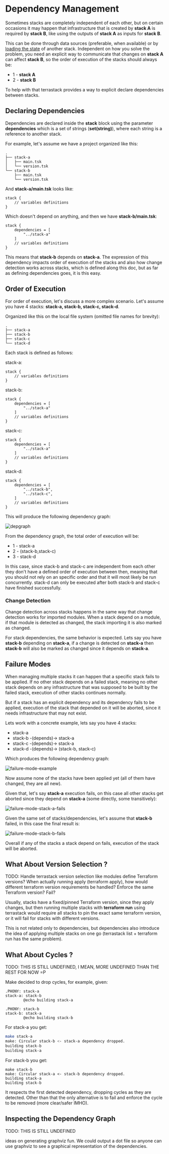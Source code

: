 # Dependency Management

Sometimes stacks are completely independent of each other, but on
certain occasions it may happen that infrastructure that is created
by **stack A** is required by **stack B**, like using the outputs
of **stack A** as inputs for **stack B**.

This can be done through data sources (preferable, when available) or
by [loading the state](https://www.terraform.io/docs/language/state/remote-state-data.html)
of another stack. Independent on how you solve the problem, you need
an explicit way to communicate that changes on **stack A** can affect
**stack B**, so the order of execution of the stacks should always be:

* 1 - **stack A**
* 2 - **stack B**

To help with that terrastack provides a way to explicit declare
dependencies between stacks.

## Declaring Dependencies

Dependencies are declared inside the **stack** block using the
parameter **dependencies** which is a set of strings (**set(string)**),
where each string is a reference to another stack.

For example, let's assume we have a project organized like this:

```
.
├── stack-a
│   ├── main.tsk
│   └── version.tsk
└── stack-b
    ├── main.tsk
    └── version.tsk
```

And **stack-a/main.tsk** looks like:

```
stack {
    // variables definitions
}
```

Which doesn't depend on anything,
and then we have **stack-b/main.tsk**:

```
stack {
    dependencies = [
        "../stack-a"
    ]
    // variables definitions
}
```

This means that **stack-b** depends on **stack-a**.
The expression of this dependency impacts order of
execution of the stacks and also how change detection
works across stacks, which is defined along this doc,
but as far as defining dependencies goes, it is this easy.

## Order of Execution

For order of execution, let's discuss a more complex scenario.
Let's assume you have 4 stacks: **stack-a, stack-b, stack-c, stack-d**.

Organized like this on the local file system (omitted file names
for brevity):

```
.
├── stack-a
├── stack-b
├── stack-c
└── stack-d
```

Each stack is defined as follows:

stack-a:
```
stack {
    // variables definitions
}
```

stack-b:
```
stack {
    dependencies = [
        "../stack-a"
    ]
    // variables definitions
}
```

stack-c:
```
stack {
    dependencies = [
        "../stack-a"
    ]
    // variables definitions
}
```

stack-d:
```
stack {
    dependencies = [
        "../stack-b",
        "../stack-c",
    ]
    // variables definitions
}
```

This will produce the following dependency graph:

![depgraph](./graphs/depgraph.svg)

From the dependency graph, the total order of execution will be:

* 1 - stack-a
* 2 - (stack-b,stack-c)
* 3 - stack-d

In this case, since stack-b and stack-c are independent from
each other they don't have a defined order of execution between
then, meaning that you should not rely on an specific order and that it
will most likely be run concurrently. stack-d can only be
executed after both stack-b and stack-c have finished successfully.

### Change Detection

Change detection across stacks happens in the same way that change
detection works for imported modules. When a stack depend on a module,
if that module is detected as changed, the stack importing it is also
marked as changed.

For stack dependencies, the same behavior is expected. Lets say you
have **stack-b** depending on **stack-a**, if a change is detected
on **stack-a** then **stack-b** will also be marked as changed since
it depends on **stack-a**.

## Failure Modes

When managing multiple stacks it can happen that a specific
stack fails to be applied. If no other stack depends on a failed stack,
meaning no other stack depends on any infrastructure that was
supposed to be built by the failed stack, execution of other stacks
continues normally.

But if a stack has an explicit dependency and its dependency
fails to be applied, execution of the stack that depended on it
will be aborted, since it needs infrastructure that may not exist.

Lets work with a concrete example, lets say you have 4 stacks:

* stack-a
* stack-b -(depends)-> stack-a
* stack-c -(depends)-> stack-a
* stack-d -(depends)-> (stack-b, stack-c)

Which produces the following dependency graph:

![failure-mode-example](./graphs/failure-mode-example.svg)

Now assume none of the stacks have been applied yet
(all of them have changed, they are all new).

Given that, let's say **stack-a** execution fails, on
this case all other stacks get aborted since they depend
on **stack-a** (some directly, some transitively):

![failure-mode-stack-a-fails](./graphs/failure-mode-stack-a-fails.svg)

Given the same set of stacks/dependencies, let's assume that
**stack-b** failed, in this case the final result is:

![failure-mode-stack-b-fails](./graphs/failure-mode-stack-b-fails.svg)

Overall if any of the stacks a stack depend on fails, execution of the
stack will be aborted.


## What About Version Selection ?

TODO: Handle terrastack version selection like modules define Terraform versions?
When actually running apply (terraform apply), how would different terraform
version requirements be handled? Enforce the same Terraform version? Fail?

Usually, stacks have a fixed/pinned Terraform version, since they apply changes,
but then running multiple stacks with **terraform run** using
terrastack would require all stacks to pin the exact same terraform version,
or it will fail for stacks with different versions.

This is not related only to dependencies, but dependencies also introduce the
idea of applying multiple stacks on one go (terrastack list + terraform run
has the same problem).


## What About Cycles ?

TODO: THIS IS STILL UNDEFINED, I MEAN, MORE UNDEFINED THAN THE REST FOR NOW =P

Make decided to drop cycles, for example, given:

```
.PHONY: stack-a
stack-a: stack-b
        @echo building stack-a

.PHONY: stack-b
stack-b: stack-a
        @echo building stack-b
```

For stack-a you get:

```sh
make stack-a
make: Circular stack-b <- stack-a dependency dropped.
building stack-b
building stack-a
```

For stack-b you get:

```
make stack-b
make: Circular stack-a <- stack-b dependency dropped.
building stack-a
building stack-b
```

It respects the first detected dependency, dropping cycles as they
are detected. Other than that the only alternative is to fail
and enforce the cycle to be removed (more clear/safer IMHO).


## Inspecting the Dependency Graph

TODO: THIS IS STILL UNDEFINED

ideas on generating graphviz fun. We could output
a dot file so anyone can use graphviz to see a graphical
representation of the dependencies.
